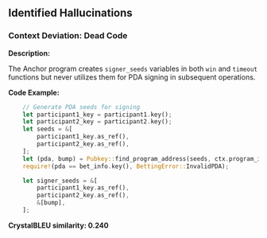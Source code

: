 ## Identified Hallucinations

### Context Deviation: Dead Code
**Description:** 

The Anchor program creates `signer_seeds` variables in both `win` and `timeout` functions but never utilizes them for PDA signing in subsequent operations.

**Code Example:**
```rust
    // Generate PDA seeds for signing
    let participant1_key = participant1.key();
    let participant2_key = participant2.key();
    let seeds = &[
        participant1_key.as_ref(),
        participant2_key.as_ref(),
    ];
    let (pda, bump) = Pubkey::find_program_address(seeds, ctx.program_id);
    require!(pda == bet_info.key(), BettingError::InvalidPDA);

    let signer_seeds = &[
        participant1_key.as_ref(),
        participant2_key.as_ref(),
        &[bump],
    ];
```

**CrystalBLEU similarity: 0.240** 
